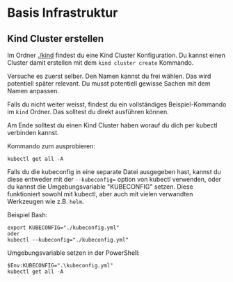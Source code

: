 # Basis Infrastruktur

## Kind Cluster erstellen

Im Ordner [./kind](./kind) findest du eine Kind Cluster Konfiguration. Du kannst einen Cluster damit erstellen mit dem `kind cluster create` Kommando.

Versuche es zuerst selber. Den Namen kannst du frei wählen. Das wird potentiell später relevant. Du musst potentiell gewisse Sachen mit dem Namen anpassen. 

Falls du nicht weiter weisst, findest du ein vollständiges Beispiel-Kommando im `kind` Ordner. Das solltest du direkt ausführen können. 

Am Ende solltest du einen Kind Cluster haben worauf du dich per kubectl verbinden kannst.

Kommando zum ausprobieren:

```
kubectl get all -A
```

Falls du die kubeconfig in eine separate Datei ausgegeben hast, kannst du diese entweder mit der `--kubeconfig=` option von kubectl verwenden, oder du kannst die Umgebungsvariable "KUBECONFIG" setzen. Diese funktioniert sowohl mit kubectl, aber auch mit vielen verwandten Werkzeugen wie z.B. `helm`.

Beispiel Bash:

```
export KUBECONFIG="./kubeconfig.yml"
oder
kubectl --kubeconfig="./kubeconfig.yml"
```

Umgebungsvariable setzen in der PowerShell:
```
$Env:KUBECONFIG=".\kubeconfig.yml"
kubectl get all -A
```